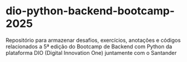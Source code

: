 # dio-python-backend-bootcamp-2025
Repositório para armazenar desafios, exercícios, anotações e códigos relacionados a 5ª edição do Bootcamp de Backend com Python da plataforma DIO (Digital Innovation One) juntamente com o Santander
